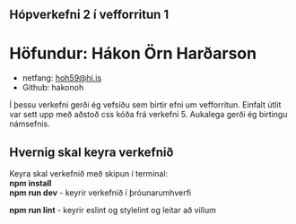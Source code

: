 ## Hópverkefni 2 í vefforritun 1

# Höfundur: Hákon Örn Harðarson
- netfang: hoh59@hi.is
- Github: hakonoh

Í þessu verkefni gerði ég vefsíðu sem birtir efni um vefforritun.
Einfalt útlit var sett upp með aðstoð css kóða frá verkefni 5. 
Aukalega gerði ég birtingu námsefnis. 

## Hvernig skal keyra verkefnið

Keyra skal verkefnið með skipun í terminal:  
**npm install**  
**npm run dev** - keyrir verkefnið í þróunarumhverfi

**npm run lint** - keyrir eslint og stylelint og leitar að villum 

